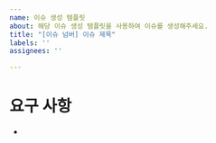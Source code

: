 ```yaml
---
name: 이슈 생성 템플릿
about: 해당 이슈 생성 템플릿을 사용하여 이슈를 생성해주세요.
title: "[이슈 넘버] 이슈 제목"
labels: ''
assignees: ''

---
```


# 요구 사항
-
